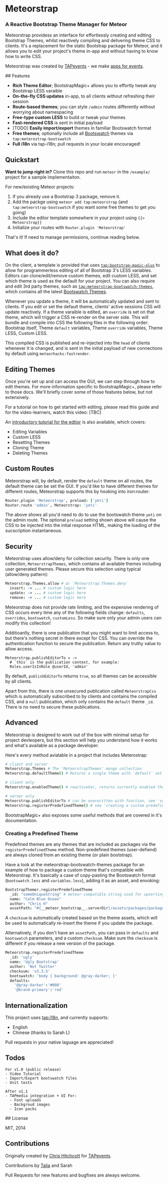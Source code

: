 # Meteorstrap

### A Reactive Bootstrap Theme Manager for Meteor

Meteorstrap providess an interface for effortlessly creating and editing Bootstrap Themes, whilst reactively compiling and delivering theme CSS to clients. It's a replacement for the static Bootstrap package for Meteor, and it allows you to edit your project's theme in-app and without having to know how to write CSS.

Meteorstrap was created by [TAPevents](http://github.com/tapevents) - we make [apps for events](http://tapevents.com).

## Features

* **Rich Theme Editor**; BootstrapMagic+ allows you to effortly tweak any Bootstrap LESS varaible
* **On-the-fly CSS updates** in-app, to all clients without refreshing their session
* **Route-based themes**; you can style `/admin` routes differently without worrying about namespacing
* **Free-type custom LESS** to build or tweak your themes
* **Fast-rendered CSS** is sent in initial payload
* [TODO] **Easily import/export** themes in familiar Bootswatch format
* **Free themes**; optionally include all [Bootswatch](http://bootswatch.com) themes via `tap:meterostrap-bootswatch`
* **Full i18n** via tap-i18n; pull requests in your locale encouraged!  

## Quickstart

**Want to jump right in?** Clone this repo and run `meteor` in the `/example/` project for a sample implementaiton.

For new/existing Meteor projects: 

1. If you already use a Bootstrap 3 package, remove it.
2. Add the packge using `meteor add tap:meteorstrap` (and `tap:meteorstrap-bootswatch` if you want some free themes to get you going)
3. Include the editor template somewhere in your project using `{{> Meteorstrap}}`
4. Initialize your routes with `Router.plugin 'Meteorstrap'`

That's it! If need to manage permissions, continue reading below.

## What does it do?

On the client, a template is provided that uses [`tap:bootstrap-magic-plus`](https://github.com/hitchcott/meteor-bootstrap-magic) to allow for programmerless editing of all of Bootstrap 3's LESS variables. Editors can clone/edit/remove custom themes, edit custom LESS, and set which theme is used as the default for your project. You can also require and edit 3rd party themes, such as [`tap:meteorstrap-bootswatch-themes`](https://github.com/tapevents/meteorstrap-bootswatch-themes), which contains all the latest [Bootswatch Themes](https://bootswatch.com/).

Whenever you update a theme, it will be automatically updated and sent to clients. If you edit or set the default theme, clients' active sessions CSS will update reactively. If a theme varaible is edited, an `override` is set on that theme, which will trigger a CSS re-render on the server side. This will bundle and compile into CSS the following files in the following order: Bootstrap itself, Theme `default` variables, Theme `override` variables, Theme LESS, Custom LESS.

This compiled CSS is published and re-injected into the `head` of clients whenever it is changed, and is sent in the initial payload of new connections by default using `meteorhacks:fastrender`.

## Editing Themes

Once you're set up and can access the GUI, we can step through how to edit themes. For more information specific to BootstrapMagic+, please refer to those docs. We'll briefly cover some of those features below, but not extensively.

For a tutorial on how to get started with editing, please read this guide and for the video-learners, watch this video: [TBC]

An [introductory tutorial for the edtior](https://github.com/tapevents/meteorstrap/TUTORIAL.md) is also available, which covers:

* Editing Variables
* Custom LESS
* Resetting Themes
* Cloning Theme
* Deleting Themes

## Custom Routes

Meteorstrap will, by default, render the `default` theme on all routes, the default theme can be set the GUI. If you'd like to have different themes for different routes, Meteorstrap supports this by hooking into iron:router:

```coffeescript
Router.plugin 'Meteorstrap', preload: ['yeti']
Router.route 'admin', Meteorstrap: 'yeti'
```

The above shows all you'd need to do to use the bootswatch theme `yeti` on the admin route. The optional `preload` setting shown above will cause the CSS to be injected into the intial response HTML, making the loading of the sucscription instantaneous.

## Security

Meteorstrap uses allow/deny for collection security. There is only one collection, `MeteorstrapThemes`, which contains all available themes including user generated themes. Please secure this selection using typical (allow/deny pattern):

```coffeescript
Meteorstrap.Themes.allow # or `Meteorstrap.Themes.deny`
  insert: -> ... # custom logic here
  update: -> ... # custom logic here
  remove: -> ... # custom logic here
```

Meteorstrap does not provide rate limiting, and the expensive rendering of CSS occurs every time any of the following fields change: `defaults`, `overrides`, `bootswatch`, `customLess`. So make sure only your admin users can modify this collection!

Additioanlly, there is one publication that you might want to limit access to, but there's nothing secret in there except for CSS. You can override the authentication function to secure the publication. Return any truthy value to allow access.

```
Meteorstrap.publishEditorTo = ->
  # `this` is the publication context, for example:
  Roles.userIsInRole @userId, 'admin'
```

By default, `publishEditorTo` returns `true`, so all themes can be accessible by all clients.

Apart from this, there is one unsecured publication called `MeteorstrapCss` which is automatically subscribed to by clients and contains the compiled CSS, and a `null` publication, which only contains the `default` theme `_id`. There is no need to secure these publications.

## Advanced

Meteorstrap is designed to work out of the box with minimal setup for project devleopers, but this section will help you understand how it works and what's available as a package developer.

Here's every method avialable in a project that includes Meterostrap:

```coffeescript
# client and server
Meteorstrap.Themes # The 'MeteorstrapThemes' mongo collection
Meteorstrap.defaultTheme() # Returns a single theme with `default` set to `true`

# client only
Meteorstrap.enabledTheme() # reactiveVar, returns currently enabled theme

# server only
Meteorstrap.publishEditorTo # can be overwritten with function, see 'security' above
Meteorstrap.registerPredefinedTheme() # see 'creating a custom predefined theme' below
```

BootstrapMagic+ also exposes some useful methods that are covered in it's documentation.


### Creating a Predefined Theme

Predefined themes are any themes that are included as packages via the `registerPredefinedTheme` method. Non-predefined themes (user-defiend) are always cloned from an existing theme (or plain bootstrap).

Have a look at the meteorstrap-bootswatch-themes package for an example of how to package a custom theme that's compatible with Meteorstrap. It's basically a case of copy-pasting the Bootswatch format (`bootswatch.less` and `variables.less`), adding it as an asset, and envoking:

```coffeescript
BootstrapThemer.registerPredefinedTheme
  _id: "someUniqueString" # meteor-compatible string used for upserting this theme
  name: "Calm Blue Ocean"
  author: "Chris H"
  assetPath: "#{__meteor_bootstrap__.serverDir}/assets/packages/package_name/theme"   

```

A `checksum` is automatically created based on the theme assets, which will be used to automatically re-insert the theme if you update the package.

Alternatively, if you don't have an `assetPath`, you can pass in `defaults` and `bootswatch` parameters, and a custom `checksum`. Make sure the `checksum` is different if you release a new version of the package.

```coffeescript
Meteorstrap.registerPredefinedTheme
  _id: 'ugly'
  name: 'Ugly Bootstrap'
  author: 'Not Twitter'
  checksum: 'v3.3.5'
  bootswatch: 'body { background: @gray-darker; }'
  defaults:
  	'@gray-darker':'#000'
  	'@brand-primary':'red'
```

## Internationalization

This project uses [tap:i18n](https://github.com/tapevents/tap-i18n), and currently supports:

* English
* Chinese (thanks to Sarah L)

Pull requests in your native laguage are appreciated!

## Todos

```
For v1.0 (public release)
- Video Tutorial
- Import/Export bootswatch files
- Unit tests

After v1.1
- TAPmedia integration + UI For:
  - Font uploads
  - Backgroud images
  - Icon packs
```

## License

MIT, 2014

## Contributions

Originally created by [Chris Hitchcott](http://github.com/hitchcott) for [TAPevents](http://tapevents.com).

Contributions by [Talia](https://github.com/titaniumtails) and Sarah

Pull Requests for new features and bugfixes are always welcome.
